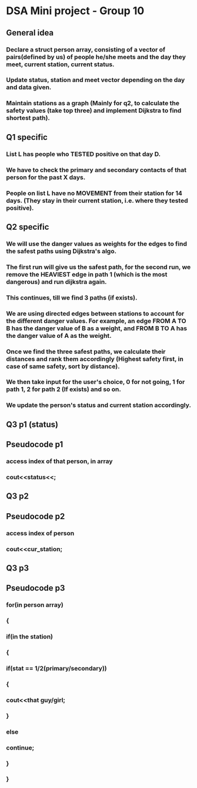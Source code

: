 # DSA Mini project - Group 10

## General idea

### Declare a struct person array, consisting of a vector of pairs(defined by us) of people he/she meets and the day they meet, current station, current status.

### Update status, station and meet vector depending on the day and data given.

### Maintain stations as a graph (Mainly for q2, to calculate the safety values (take top three) and implement Dijkstra to find shortest path).

## Q1 specific 

### List L has people who TESTED positive on that day D.

### We have to check the primary and secondary contacts of that person for the past X days.

### People on list L have no MOVEMENT from their station for 14 days. (They stay in their current station, i.e. where they tested positive).

## Q2 specific

### We will use the danger values as weights for the edges to find the safest paths using Dijkstra's algo.

### The first run will give us the safest path, for the second run, we remove the HEAVIEST edge in path 1 (which is the most dangerous) and run dijkstra again.

### This continues, till we find 3 paths (if exists).

### We are using directed edges between stations to account for the different danger values. For example, an edge FROM A TO B has the danger value of B as a weight, and FROM B TO A has the danger value of A as the weight.

### Once we find the three safest paths, we calculate their distances and rank them accordingly (Highest safety first, in case of same safety, sort by distance).

### We then take input for the user's choice, 0 for not going, 1 for path 1, 2 for path 2 (If exists) and so on.

### We update the person's status and current station accordingly.

## Q3 p1 (status)

## Pseudocode p1

### access index of that person, in array
### cout<<status<<;

## Q3 p2

## Pseudocode p2

### access index of person
### cout<<cur_station;

## Q3 p3

## Pseudocode p3

### for(in person array)
### {
###    if(in the station)
###    {
###        if(stat == 1/2(primary/secondary))
###        {
###            cout<<that guy/girl;
###        }
###        else
###            continue;
###    }
### }

